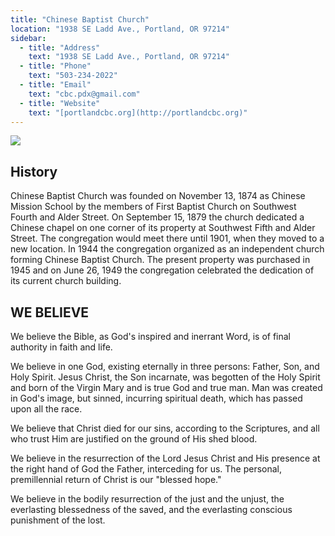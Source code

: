 ```yaml
---
title: "Chinese Baptist Church"
location: "1938 SE Ladd Ave., Portland, OR 97214"
sidebar:
  - title: "Address"
    text: "1938 SE Ladd Ave., Portland, OR 97214"
  - title: "Phone"
    text: "503-234-2022"
  - title: "Email"
    text: "cbc.pdx@gmail.com"
  - title: "Website"
    text: "[portlandcbc.org](http://portlandcbc.org)"
---
```


![](https://res.cloudinary.com/dhngj18do/image/upload/f_auto,q_auto/v1/images/communities/firstbaptist)

## History

Chinese Baptist Church was founded on November 13, 1874 as Chinese Mission School by the members of First Baptist Church on Southwest Fourth and Alder Street.  On September 15, 1879 the church dedicated a Chinese chapel on one corner of its property at Southwest Fifth and Alder Street. The congregation would meet there until 1901, when they moved to a new location. In 1944 the congregation organized as an independent church forming Chinese Baptist Church. The present property was purchased in 1945 and on June 26, 1949 the congregation celebrated the dedication of its current church building.

## WE BELIEVE

We believe the Bible, as God's inspired and inerrant Word, is of final authority in faith and life.

We believe in one God, existing eternally in three persons: Father, Son, and Holy Spirit. Jesus Christ, the Son incarnate, was begotten of the Holy Spirit and born of the Virgin Mary and is true God and true man. Man was created in God's image, but sinned, incurring spiritual death, which has passed upon all the race.

We believe that Christ died for our sins, according to the Scriptures, and all who trust Him are justified on the ground of His shed blood.

We believe in the resurrection of the Lord Jesus Christ and His presence at the right hand of God the Father, interceding for us. The personal, premillennial return of Christ is our "blessed hope."

We believe in the bodily resurrection of the just and the unjust, the everlasting blessedness of the saved, and the everlasting conscious punishment of the lost.
